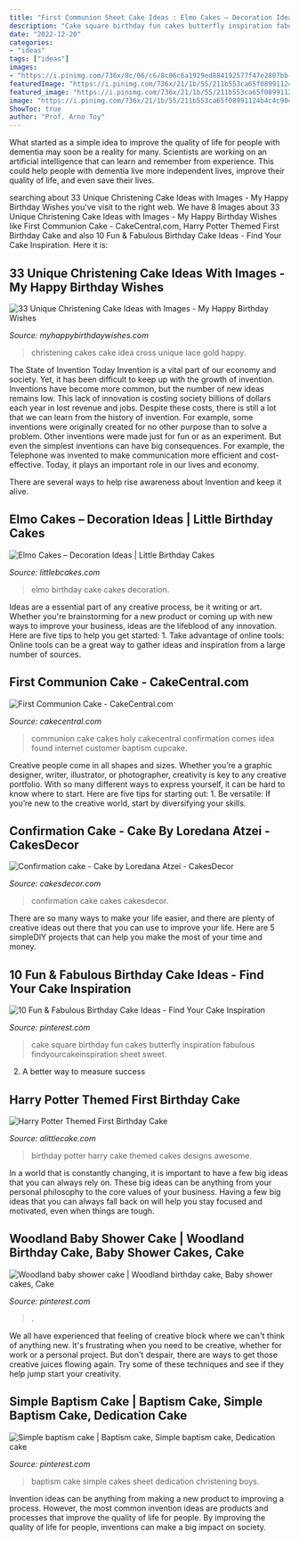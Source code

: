```yaml
---
title: "First Communion Sheet Cake Ideas : Elmo Cakes – Decoration Ideas"
description: "Cake square birthday fun cakes butterfly inspiration fabulous findyourcakeinspiration sheet sweet"
date: "2022-12-20"
categories:
- "ideas"
tags: ["ideas"]
images:
- "https://i.pinimg.com/736x/8c/06/c6/8c06c6a1929ed884192577f47e2807bb--woodland-baby-showers-baby-shower-cakes.jpg"
featuredImage: "https://i.pinimg.com/736x/21/1b/55/211b553ca65f08991124b4c4c9045226--simple-baptism-cake-baptism-cakes.jpg"
featured_image: "https://i.pinimg.com/736x/21/1b/55/211b553ca65f08991124b4c4c9045226--simple-baptism-cake-baptism-cakes.jpg"
image: "https://i.pinimg.com/736x/21/1b/55/211b553ca65f08991124b4c4c9045226--simple-baptism-cake-baptism-cakes.jpg"
ShowToc: true
author: "Prof. Arno Toy"
---
```



What started as a simple idea to improve the quality of life for people with dementia may soon be a reality for many. Scientists are working on an artificial intelligence that can learn and remember from experience. This could help people with dementia live more independent lives, improve their quality of life, and even save their lives.

	

		
searching about 33 Unique Christening Cake Ideas with Images - My Happy Birthday Wishes you've visit to the right web. We have 8 Images about 33 Unique Christening Cake Ideas with Images - My Happy Birthday Wishes like First Communion Cake - CakeCentral.com, Harry Potter Themed First Birthday Cake and also 10 Fun &amp; Fabulous Birthday Cake Ideas - Find Your Cake Inspiration. Here it is:
		
    
## 33 Unique Christening Cake Ideas With Images - My Happy Birthday Wishes

<img loading=lazy src="https://www.myhappybirthdaywishes.com/wp-content/uploads/2016/09/great-idea-for-christening-cakes-for-girls.jpg" onerror="this.onerror=null;this.src='https://tse2.mm.bing.net/th?id=OIP.4GkBBSdXgbq6K_tiDqAgzwHaLH&amp;pid=15.1';" alt="33 Unique Christening Cake Ideas with Images - My Happy Birthday Wishes">

_Source: myhappybirthdaywishes.com_

>christening cakes cake idea cross unique lace gold happy. 

	

The State of Invention Today
Invention is a vital part of our economy and society. Yet, it has been difficult to keep up with the growth of invention. Inventions have become more common, but the number of new ideas remains low. This lack of innovation is costing society billions of dollars each year in lost revenue and jobs.
Despite these costs, there is still a lot that we can learn from the history of invention. For example, some inventions were originally created for no other purpose than to solve a problem. Other inventions were made just for fun or as an experiment. But even the simplest inventions can have big consequences. For example, the Telephone was invented to make communication more efficient and cost-effective. Today, it plays an important role in our lives and economy.

There are several ways to help rise awareness about Invention and keep it alive.

    
## Elmo Cakes – Decoration Ideas | Little Birthday Cakes

<img loading=lazy src="http://www.littlebcakes.com/wp-content/uploads/2013/08/Elmo-Birthday-Cake-Photos.jpg" onerror="this.onerror=null;this.src='https://tse4.mm.bing.net/th?id=OIP.zJBijy3paFQDt7D41Mf83AHaLJ&amp;pid=15.1';" alt="Elmo Cakes – Decoration Ideas | Little Birthday Cakes">

_Source: littlebcakes.com_

>elmo birthday cake cakes decoration. 

	

Ideas are a essential part of any creative process, be it writing or art. Whether you're brainstorming for a new product or coming up with new ways to improve your business, ideas are the lifeblood of any innovation. Here are five tips to help you get started: 1. Take advantage of online tools: Online tools can be a great way to gather ideas and inspiration from a large number of sources.

    
## First Communion Cake - CakeCentral.com

<img loading=lazy src="https://cdn001.cakecentral.com/gallery/2015/03/900_941845oYVd_first-communion-cake.jpg" onerror="this.onerror=null;this.src='https://tse1.mm.bing.net/th?id=OIP.QxGErdMvhvPGDYBgMe-sdAHaLH&amp;pid=15.1';" alt="First Communion Cake - CakeCentral.com">

_Source: cakecentral.com_

>communion cake cakes holy cakecentral confirmation comes idea found internet customer baptism cupcake. 

	

Creative people come in all shapes and sizes. Whether you’re a graphic designer, writer, illustrator, or photographer, creativity is key to any creative portfolio. With so many different ways to express yourself, it can be hard to know where to start. Here are five tips for starting out: 1. Be versatile: If you’re new to the creative world, start by diversifying your skills.

    
## Confirmation Cake - Cake By Loredana Atzei - CakesDecor

<img loading=lazy src="https://pic.cakesdecor.com/m/gq8zjsdevdqdinuezfho.jpg" onerror="this.onerror=null;this.src='https://tse4.mm.bing.net/th?id=OIP.uJ1yYKvXkqxxmCWuVNQD3wHaJ3&amp;pid=15.1';" alt="Confirmation cake - Cake by Loredana Atzei - CakesDecor">

_Source: cakesdecor.com_

>confirmation cake cakes cakesdecor. 

	

There are so many ways to make your life easier, and there are plenty of creative ideas out there that you can use to improve your life. Here are 5 simpleDIY projects that can help you make the most of your time and money.

    
## 10 Fun &amp; Fabulous Birthday Cake Ideas - Find Your Cake Inspiration

<img loading=lazy src="https://i.pinimg.com/736x/2c/0d/f5/2c0df5db0a4c985c679f63ebc7930df8.jpg" onerror="this.onerror=null;this.src='https://tse4.mm.bing.net/th?id=OIP.ZjdInWkl-Tsykv42eRhKAAHaIR&amp;pid=15.1';" alt="10 Fun &amp; Fabulous Birthday Cake Ideas - Find Your Cake Inspiration">

_Source: pinterest.com_

>cake square birthday fun cakes butterfly inspiration fabulous findyourcakeinspiration sheet sweet. 

	

2. A better way to measure success

    
## Harry Potter Themed First Birthday Cake

<img loading=lazy src="https://alittlecake.com/wp-content/uploads/2019/06/Harry-Potter-THemed-First-Birthday-Cake.jpg" onerror="this.onerror=null;this.src='https://tse4.mm.bing.net/th?id=OIP.axcYrspo-b0kr1xHMMbD5AHaK8&amp;pid=15.1';" alt="Harry Potter Themed First Birthday Cake">

_Source: alittlecake.com_

>birthday potter harry cake themed cakes designs awesome. 

	

In a world that is constantly changing, it is important to have a few big ideas that you can always rely on. These big ideas can be anything from your personal philosophy to the core values of your business. Having a few big ideas that you can always fall back on will help you stay focused and motivated, even when things are tough.

    
## Woodland Baby Shower Cake | Woodland Birthday Cake, Baby Shower Cakes, Cake

<img loading=lazy src="https://i.pinimg.com/736x/8c/06/c6/8c06c6a1929ed884192577f47e2807bb--woodland-baby-showers-baby-shower-cakes.jpg" onerror="this.onerror=null;this.src='https://tse3.mm.bing.net/th?id=OIP.aS5a1AJH-gxM4JrvVSW2xgHaNK&amp;pid=15.1';" alt="Woodland baby shower cake | Woodland birthday cake, Baby shower cakes, Cake">

_Source: pinterest.com_

>. 

	

We all have experienced that feeling of creative block where we can't think of anything new. It's frustrating when you need to be creative, whether for work or a personal project. But don't despair, there are ways to get those creative juices flowing again. Try some of these techniques and see if they help jump start your creativity.

    
## Simple Baptism Cake | Baptism Cake, Simple Baptism Cake, Dedication Cake

<img loading=lazy src="https://i.pinimg.com/736x/21/1b/55/211b553ca65f08991124b4c4c9045226--simple-baptism-cake-baptism-cakes.jpg" onerror="this.onerror=null;this.src='https://tse3.mm.bing.net/th?id=OIP.oJ14FBtLafa7pgycFhGjDAHaFe&amp;pid=15.1';" alt="Simple baptism cake | Baptism cake, Simple baptism cake, Dedication cake">

_Source: pinterest.com_

>baptism cake simple cakes sheet dedication christening boys. 

	

Invention ideas can be anything from making a new product to improving a process. However, the most common invention ideas are products and processes that improve the quality of life for people. By improving the quality of life for people, inventions can make a big impact on society.

